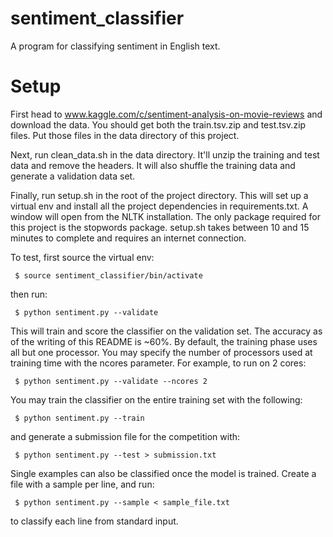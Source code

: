 sentiment_classifier
====================

A program for classifying sentiment in English text.


Setup
=====

First head to www.kaggle.com/c/sentiment-analysis-on-movie-reviews and download the data. You should get both the train.tsv.zip and test.tsv.zip files. Put those files in the data directory of this project.

Next, run clean_data.sh in the data directory. It'll unzip the training and test data and remove the headers. It will also shuffle the training data and generate a validation data set.

Finally, run setup.sh in the root of the project directory. This will set up a virtual env and install all the project dependencies in requirements.txt. A window will open from the NLTK installation. The only package required for this project is the stopwords package. setup.sh takes between 10 and 15 minutes to complete and requires an internet connection.

To test, first source the virtual env: 

	 $ source sentiment_classifier/bin/activate

then run:

	 $ python sentiment.py --validate

This will train and score the classifier on the validation set. The accuracy as of the writing of this README is ~60%. By default, the training phase uses all but one processor. You may specify the number of processors used at training time with the ncores parameter. For example, to run on 2 cores:

	 $ python sentiment.py --validate --ncores 2

You may train the classifier on the entire training set with the following: 

	 $ python sentiment.py --train

and generate a submission file for the competition with: 

	 $ python sentiment.py --test > submission.txt

Single examples can also be classified once the model is trained. Create a file with a sample per line, and run: 

	 $ python sentiment.py --sample < sample_file.txt

to classify each line from standard input.
